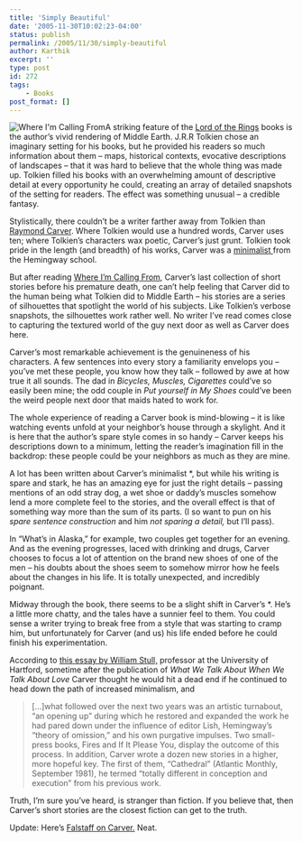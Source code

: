 ```yaml
---
title: 'Simply Beautiful'
date: '2005-11-30T10:02:23-04:00'
status: publish
permalink: /2005/11/30/simply-beautiful
author: Karthik
excerpt: ''
type: post
id: 272
tags:
    - Books
post_format: []
---
```

![Where I'm Calling From](../../../../uploads/where_im_calling_from.jpg)A striking feature of the [Lord of the Rings](http://en.wikipedia.org/wiki/Lord_of_the_rings) books is the author’s vivid rendering of Middle Earth. J.R.R Tolkien chose an imaginary setting for his books, but he provided his readers so much information about them – maps, historical contexts, evocative descriptions of landscapes – that it was hard to believe that the whole thing was made up. Tolkien filled his books with an overwhelming amount of descriptive detail at every opportunity he could, creating an array of detailed snapshots of the setting for readers. The effect was something unusual – a credible fantasy.

Stylistically, there couldn’t be a writer farther away from Tolkien than [Raymond Carver](http://en.wikipedia.org/wiki/Raymond_Carver). Where Tolkien would use a hundred words, Carver uses ten; where Tolkien’s characters wax poetic, Carver’s just grunt. Tolkien took pride in the length (and breadth) of his works, Carver was a [minimalist ](http://en.wikipedia.org/wiki/Minimalism)from the Hemingway school.

But after reading [Where I’m Calling From](http://www.amazon.com/gp/product/0679722319/qid=1133357360/sr=8-1/ref=pd_bbs_1/103-4521086-4612603?n=507846&s=books&v=glance), Carver’s last collection of short stories before his premature death, one can’t help feeling that Carver did to the human being what Tolkien did to Middle Earth – his stories are a series of silhouettes that spotlight the world of his subjects. Like Tolkien’s verbose snapshots, the silhouettes work rather well. No writer I’ve read comes close to capturing the textured world of the guy next door as well as Carver does here.

Carver’s most remarkable achievement is the genuineness of his characters. A few sentences into every story a familiarity envelops you – you’ve met these people, you know how they talk – followed by awe at how true it all sounds. The dad in *Bicycles, Muscles, Cigarettes* could’ve so easily been mine; the odd couple in *Put yourself in My Shoes* could’ve been the weird people next door that maids hated to work for.

The whole experience of reading a Carver book is mind-blowing – it is like watching events unfold at your neighbor’s house through a skylight. And it is here that the author’s spare style comes in so handy – Carver keeps his descriptions down to a minimum, letting the reader’s imagination fill in the backdrop: these people could be your neighbors as much as they are mine.

A lot has been written about Carver’s minimalist *, but while his writing is spare and stark, he has an amazing eye for just the right details – passing mentions of an odd stray dog, a wet shoe or daddy’s muscles somehow lend a more complete feel to the stories, and the overall effect is that of something way more than the sum of its parts. (I so want to pun on his *spare sentence construction* and him *not sparing a detail,* but I’ll pass).

In “What’s in Alaska,” for example, two couples get together for an evening. And as the evening progresses, laced with drinking and drugs, Carver chooses to focus a lot of attention on the brand new shoes of one of the men – his doubts about the shoes seem to somehow mirror how he feels about the changes in his life. It is totally unexpected, and incredibly poignant.

Midway through the book, there seems to be a slight shift in Carver’s *. He’s a little more chatty, and the tales have a sunnier feel to them. You could sense a writer trying to break free from a style that was starting to cramp him, but unfortunately for Carver (and us) his life ended before he could finish his experimentation.

According to [this essay by William Stull,](http://www.whitman.edu/english/carver/biography1.html) professor at the University of Hartford, sometime after the publication of *What We Talk About When We Talk About Love* Carver thought he would hit a dead end if he continued to head down the path of increased minimalism, and

> \[…\]what followed over the next two years was an artistic turnabout, “an opening up” during which he restored and expanded the work he had pared down under the influence of editor Lish, Hemingway’s “theory of omission,” and his own purgative impulses. Two small-press books, Fires and If It Please You, display the outcome of this process. In addition, Carver wrote a dozen new stories in a higher, more hopeful key. The first of them, “Cathedral” (Atlantic Monthly, September 1981), he termed “totally different in conception and execution” from his previous work.

Truth, I’m sure you’ve heard, is stranger than fiction. If you believe that, then Carver’s short stories are the closest fiction can get to the truth.

Update: Here’s [Falstaff on Carver.](http://considerablespeck.blogspot.com/2005/11/soul-selects-her-own-society.html) Neat.